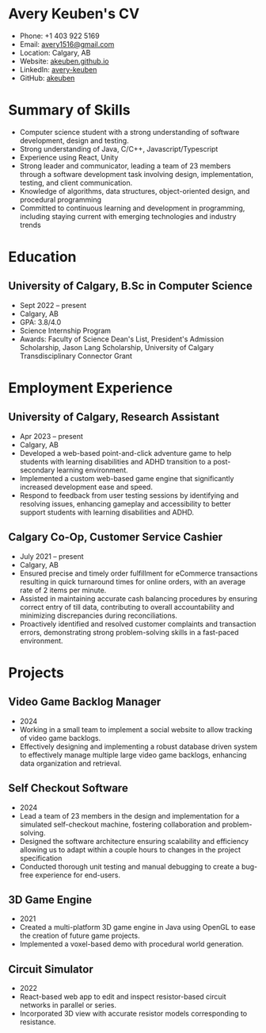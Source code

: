 # Avery Keuben's CV

- Phone: +1 403 922 5169
- Email: [avery1516@gmail.com](mailto:avery1516@gmail.com)
- Location: Calgary, AB
- Website: [akeuben.github.io](https://akeuben.github.io/)
- LinkedIn: [avery-keuben](https://linkedin.com/in/avery-keuben)
- GitHub: [akeuben](https://github.com/akeuben)


# Summary of Skills

- Computer science student with a strong understanding of software development, design and testing.
- Strong understanding of Java, C/C++, Javascript/Typescript
- Experience using React, Unity
- Strong leader and communicator, leading a team of 23 members through a software development task involving design, implementation, testing, and client communication.
- Knowledge of algorithms, data structures, object-oriented design, and procedural programming
- Committed to continuous learning and development in programming, including staying current with emerging technologies and industry trends
# Education

## University of Calgary, B.Sc in Computer Science

- Sept 2022 – present
- Calgary, AB
- GPA: 3.8/4.0
- Science Internship Program
- Awards: Faculty of Science Dean's List, President's Admission Scholarship, Jason Lang Scholarship, University of Calgary Transdisciplinary Connector Grant

# Employment Experience

## University of Calgary, Research Assistant

- Apr 2023 – present
- Calgary, AB
- Developed a web-based point-and-click adventure game to help students with learning disabilities and ADHD transition to a post-secondary learning environment.
- Implemented a custom web-based game engine that significantly increased development ease and speed.
- Respond to feedback from user testing sessions by identifying and resolving issues, enhancing gameplay and accessibility to better support students with learning disabilities and ADHD.

## Calgary Co-Op, Customer Service Cashier

- July 2021 – present
- Calgary, AB
- Ensured precise and timely order fulfillment for eCommerce transactions resulting in quick turnaround times for online orders, with an average rate of 2 items per minute.
- Assisted in maintaining accurate cash balancing procedures by ensuring correct entry of till data, contributing to overall accountability and minimizing discrepancies during reconciliations.
- Proactively identified and resolved customer complaints and transaction errors, demonstrating strong problem-solving skills in a fast-paced environment.

# Projects

## Video Game Backlog Manager

- 2024
- Working in a small team to implement a social website to allow tracking of video game backlogs.
- Effectively designing and implementing a robust database driven system to effectively manage multiple large video game backlogs, enhancing data organization and retrieval.

## Self Checkout Software

- 2024
- Lead a team of 23 members in the design and implementation for a simulated self-checkout machine, fostering collaboration and problem-solving.
- Designed the software architecture ensuring scalability and efficiency allowing us to adapt within a couple hours to changes in the project specification
- Conducted thorough unit testing and manual debugging to create a bug-free experience for end-users.

## 3D Game Engine

- 2021
- Created a multi-platform 3D game engine in Java using OpenGL to ease the creation of future game projects.
- Implemented a voxel-based demo with procedural world generation.

## Circuit Simulator

- 2022
- React-based web app to edit and inspect resistor-based circuit networks in parallel or series.
- Incorporated 3D view with accurate resistor models corresponding to resistance.

